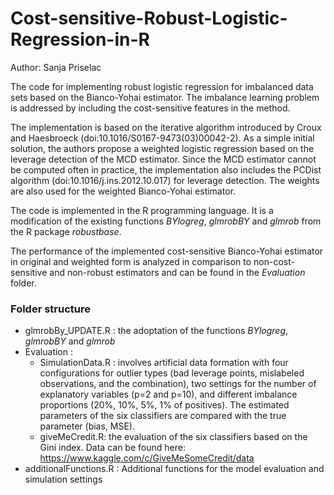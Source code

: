 # Cost-sensitive-Robust-Logistic-Regression-in-R

Author: Sanja Priselac 

The code for implementing robust logistic regression for imbalanced data sets 
based on the Bianco-Yohai estimator. The imbalance learning problem is 
addressed by including the cost-sensitive features in the method.

The implementation is based on the iterative algorithm introduced by 
Croux and Haesbroeck (doi:10.1016/S0167-9473(03)00042-2). As a simple initial solution, 
the authors propose a weighted logistic regression based on the leverage detection 
of the MCD estimator. Since the MCD estimator cannot be computed often in practice, 
the implementation also includes the PCDist algorithm (doi:10.1016/j.ins.2012.10.017) 
for leverage detection. The weights are also used for the weighted 
Bianco-Yohai estimator. 

The code is implemented in the R programming language. 
It is a modification of the existing functions *BYlogreg*, *glmrobBY* and *glmrob* 
from the R package *robustbase*.

The performance of the implemented cost-sensitive Bianco-Yohai estimator 
in original and weighted form is analyzed in comparison to non-cost-sensitive and 
non-robust estimators and can be found in the *Evaluation* folder.

### Folder structure ###
* glmrobBy_UPDATE.R : the adoptation of the functions *BYlogreg*, *glmrobBY* and *glmrob*
* Evaluation : 
	* SimulationData.R : involves artificial data formation with 
		four configurations for outlier types (bad leverage points, 
		mislabeled observations, and the combination), two settings 
		for the number of explanatory variables (p=2 and p=10), and 
		different imbalance proportions (20%, 10%, 5%, 1% of positives). 
		The estimated parameters of the six classifiers are compared with 
		the true parameter (bias, MSE).
	* giveMeCredit.R: the evaluation of the six classifiers based on the Gini index. 
		Data can be found here: https://www.kaggle.com/c/GiveMeSomeCredit/data
* additionalFunctions.R : Additional functions for the model evaluation and simulation settings 


